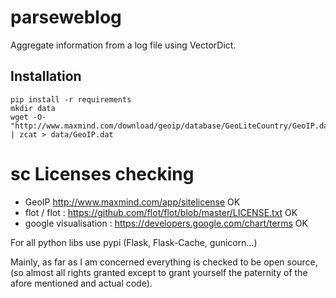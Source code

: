 parseweblog
===========

Aggregate information from a log file using VectorDict.

## Installation ##

    pip install -r requirements
    mkdir data
    wget -O- "http://www.maxmind.com/download/geoip/database/GeoLiteCountry/GeoIP.dat.gz" | zcat > data/GeoIP.dat
    
sc Licenses checking
======================

* GeoIP http://www.maxmind.com/app/sitelicense OK
* flot / flot : https://github.com/flot/flot/blob/master/LICENSE.txt OK
* google visualisation : https://developers.google.com/chart/terms OK

For all python libs use pypi (Flask, Flask-Cache, gunicorn...)

Mainly, as far as I am concerned everything is checked to be open source, (so almost all rights granted except 
to grant yourself the paternity of the afore mentioned and actual code). 


